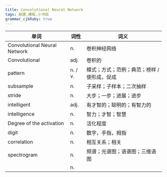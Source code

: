 ```yaml
---
title: Convolutional Neural Network
tags: 新建,模板,小书匠
grammar_cjkRuby: true
---
```



| 单词 | 词性 | 词义  |
| ---------- | --- | --- |
| Convolutional Neural Network | n.  | 卷积神经网络 |
| Convolutional | adj.  | 卷积的 |
| pattern | n. / v. | 模式；方式；范例；典范；榜样 / 使形成，促成 |
| subsample | n.  | 子采样；子样本；二次抽样 |
| stride | n.  | 大步；一步；进展；进步 |
| intelligent | adj.  | 有才智的；聪明的；有智力的 |
| intelligence | n.  | 智力；才智；智慧 |
| Degree of the activation | n.  | 活化程度 |
| digit | n.  | 数字，手指，拇指 |
| correlation | n.  | 相互关系；相关 |
| spectrogram | n.  | 频谱；光谱图；语谱图；三维语图 |
|  | n.  |  |